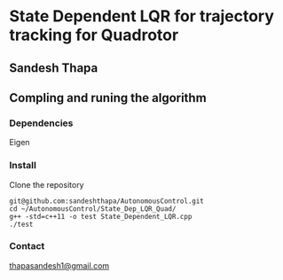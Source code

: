 # State Dependent LQR for trajectory tracking for Quadrotor

## Sandesh Thapa

## Compling and runing the algorithm

### Dependencies 
Eigen 

### Install 
Clone the repository 
```
git@github.com:sandeshthapa/AutonomousControl.git
cd ~/AutonomousControl/State_Dep_LQR_Quad/
g++ -std=c++11 -o test State_Dependent_LQR.cpp 
./test
```




### Contact 
thapasandesh1@gmail.com

